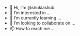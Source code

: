 - 👋 Hi, I’m @shuklashub
- 👀 I’m interested in ...
- 🌱 I’m currently learning ...
- 💞️ I’m looking to collaborate on ...
- 📫 How to reach me ...

<!---
shuklashub/shuklashub is a ✨ special ✨ repository because its `README.md` (this file) appears on your GitHub profile.
You can click the Preview link to take a look at your changes.
--->
